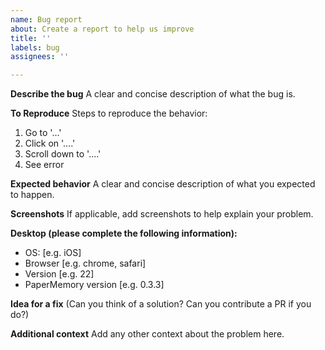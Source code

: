 ```yaml
---
name: Bug report
about: Create a report to help us improve
title: ''
labels: bug
assignees: ''

---
```


<!-- Please include any error you'll see in the extension's popup window (https://stackoverflow.com/questions/5039875/debug-popup-html-of-a-chrome-extension) or in the webpage console if it's about the content script -->

**Describe the bug**
A clear and concise description of what the bug is.

**To Reproduce**
Steps to reproduce the behavior:
1. Go to '...'
2. Click on '....'
3. Scroll down to '....'
4. See error

**Expected behavior**
A clear and concise description of what you expected to happen.

**Screenshots**
If applicable, add screenshots to help explain your problem.

**Desktop (please complete the following information):**
 - OS: [e.g. iOS]
 - Browser [e.g. chrome, safari]
 - Version [e.g. 22]
- PaperMemory version [e.g. 0.3.3]

**Idea for a fix** (Can you think of a solution? Can you contribute a PR if you do?)

**Additional context**
Add any other context about the problem here.
